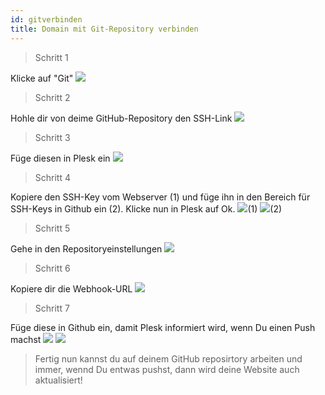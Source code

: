 ```yaml
---
id: gitverbinden
title: Domain mit Git-Repository verbinden
---
```



> Schritt 1

Klicke auf "Git"
![](https://screen.r-it.link/Zono0/ROVeLAcu18.png/raw)

> Schritt 2

Hohle dir von deime GitHub-Repository den SSH-Link
![](https://screen.r-it.link/Zono0/TOGOjihi97.png/raw)

> Schritt 3

Füge diesen in Plesk ein
![](https://screen.r-it.link/Zono0/NOnAGiji09.png/raw)

> Schritt 4

Kopiere den SSH-Key vom Webserver (1) und füge ihn in den Bereich für SSH-Keys in Github ein (2). Klicke nun in Plesk auf Ok.
![](https://screen.r-it.link/Zono0/FOwUHaBA43.png/raw)(1)
![](https://screen.r-it.link/Zono0/heBaKIxe62.png/raw)(2)

> Schritt 5 

Gehe in den Repositoryeinstellungen
![](https://screen.r-it.link/Zono0/jILEjEdo26.png/raw)

> Schritt 6

Kopiere dir die Webhook-URL
![](https://screen.r-it.link/Zono0/XItegUhu13.png/raw)

>Schritt 7

Füge diese in Github ein, damit Plesk informiert wird, wenn Du einen Push machst
![](https://screen.r-it.link/Zono0/riWoGEdA22.png/raw)
![](https://screen.r-it.link/Zono0/roVuGELo58.png/raw)

> Fertig nun kannst du auf deinem GitHub reposirtory arbeiten und immer, wennd Du entwas pushst, dann wird deine Website auch aktualisiert!
